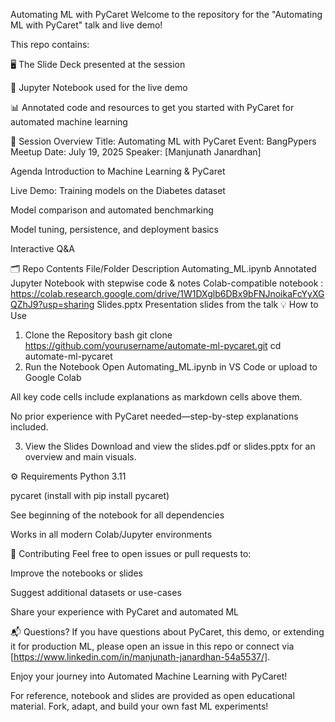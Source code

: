 Automating ML with PyCaret
Welcome to the repository for the "Automating ML with PyCaret" talk and live demo!

This repo contains:

🖥️ The Slide Deck presented at the session

📓 Jupyter Notebook used for the live demo

📊 Annotated code and resources to get you started with PyCaret for automated machine learning

🚀 Session Overview
Title: Automating ML with PyCaret
Event: BangPypers Meetup
Date: July 19, 2025
Speaker: [Manjunath Janardhan]

Agenda
Introduction to Machine Learning & PyCaret

Live Demo: Training models on the Diabetes dataset

Model comparison and automated benchmarking

Model tuning, persistence, and deployment basics

Interactive Q&A

🗂️ Repo Contents
File/Folder	Description
Automating_ML.ipynb	Annotated Jupyter Notebook with stepwise code & notes
Colab-compatible notebook : https://colab.research.google.com/drive/1W1DXglb6DBx9bFNJnoikaFcYyXGQZhJ9?usp=sharing
Slides.pptx	Presentation slides from the talk
💡 How to Use
1. Clone the Repository
bash
git clone https://github.com/yourusername/automate-ml-pycaret.git
cd automate-ml-pycaret
2. Run the Notebook
Open Automating_ML.ipynb in VS Code or upload to Google Colab

All key code cells include explanations as markdown cells above them.

No prior experience with PyCaret needed—step-by-step explanations included.

3. View the Slides
Download and view the slides.pdf or slides.pptx for an overview and main visuals.

⚙️ Requirements
Python 3.11

pycaret (install with pip install pycaret)

See beginning of the notebook for all dependencies

Works in all modern Colab/Jupyter environments

🙌 Contributing
Feel free to open issues or pull requests to:

Improve the notebooks or slides

Suggest additional datasets or use-cases

Share your experience with PyCaret and automated ML


📬 Questions?
If you have questions about PyCaret, this demo, or extending it for production ML, please open an issue in this repo or connect via [https://www.linkedin.com/in/manjunath-janardhan-54a5537/].

Enjoy your journey into Automated Machine Learning with PyCaret!

For reference, notebook and slides are provided as open educational material. Fork, adapt, and build your own fast ML experiments!
